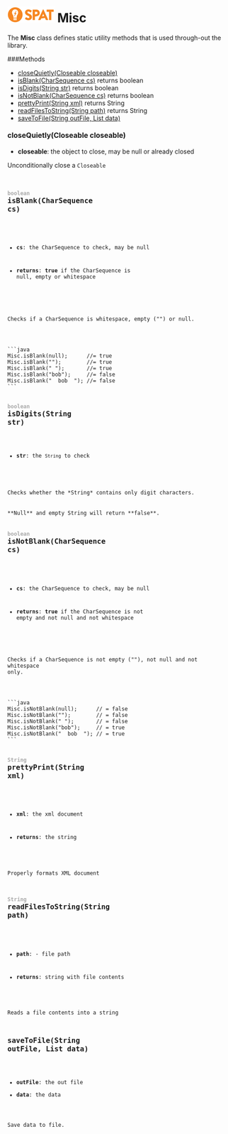 ![SPAT](spat.jpg) Misc
=====


The **Misc** class defines static utility methods that is used
through-out the library.




###Methods
- [closeQuietly(Closeable closeable)](#1215678180) 
- [isBlank(CharSequence cs)](#646194830)  returns boolean
- [isDigits(String str)](#84840495)  returns boolean
- [isNotBlank(CharSequence cs)](#-162085523)  returns boolean
- [prettyPrint(String xml)](#1115311536)  returns String
- [readFilesToString(String path)](#877720880)  returns String
- [saveToFile(String outFile, List data)](#-1160258560) 


#### <a style="font-size:16px;" name="1215678180">closeQuietly</a><span style="font-size:16px;">(Closeable closeable)</span>
- <b>closeable</b>: 
        the object to close, may be null or already closed


Unconditionally close a <code>Closeable


#### <span style="font-size:12px;color:#AAAAAA">boolean</span> <a style="font-size:16px;" name="646194830">isBlank</a><span style="font-size:16px;">(CharSequence cs)</span>
- <b>cs</b>: 
        the CharSequence to check, may be null

- <b>returns</b>: **true** if the CharSequence is null, empty or whitespace

<p>
Checks if a CharSequence is whitespace, empty ("") or null.
</p>
<p/>
```java
Misc.isBlank(null);      //= true
Misc.isBlank("");        //= true
Misc.isBlank(" ");       //= true
Misc.isBlank("bob");     //= false
Misc.isBlank("  bob  "); //= false
```



#### <span style="font-size:12px;color:#AAAAAA">boolean</span> <a style="font-size:16px;" name="84840495">isDigits</a><span style="font-size:16px;">(String str)</span>
- <b>str</b>: 
        the <code>String</code> to check


<p>
Checks whether the *String* contains only digit characters.
</p>
**Null** and empty String will return **false**.



#### <span style="font-size:12px;color:#AAAAAA">boolean</span> <a style="font-size:16px;" name="-162085523">isNotBlank</a><span style="font-size:16px;">(CharSequence cs)</span>
- <b>cs</b>: 
        the CharSequence to check, may be null

- <b>returns</b>: **true** if the CharSequence is not empty and not null and
not whitespace

<p>
Checks if a CharSequence is not empty (""), not null and not whitespace
only.
</p>
<p/>
```java
Misc.isNotBlank(null);      // = false
Misc.isNotBlank("");        // = false
Misc.isNotBlank(" ");       // = false
Misc.isNotBlank("bob");     // = true
Misc.isNotBlank("  bob  "); // = true
```



#### <span style="font-size:12px;color:#AAAAAA">String</span> <a style="font-size:16px;" name="1115311536">prettyPrint</a><span style="font-size:16px;">(String xml)</span>
- <b>xml</b>: 
        the xml document

- <b>returns</b>: the string

Properly formats XML document



#### <span style="font-size:12px;color:#AAAAAA">String</span> <a style="font-size:16px;" name="877720880">readFilesToString</a><span style="font-size:16px;">(String path)</span>
- <b>path</b>: 
        - file path

- <b>returns</b>: string with file contents

Reads a file contents into a string



#### <a style="font-size:16px;" name="-1160258560">saveToFile</a><span style="font-size:16px;">(String outFile, List data)</span>
- <b>outFile</b>: 
        the out file
- <b>data</b>: 
        the data


Save data to file.



